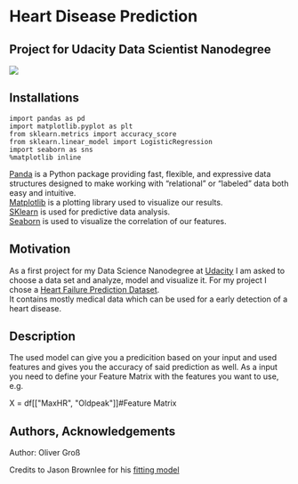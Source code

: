 # Heart Disease Prediction 
## Project for Udacity Data Scientist Nanodegree
![](https://upload.wikimedia.org/wikipedia/commons/3/3b/Udacity_logo.png)

## Installations
```
import pandas as pd
import matplotlib.pyplot as plt
from sklearn.metrics import accuracy_score
from sklearn.linear_model import LogisticRegression
import seaborn as sns
%matplotlib inline
```
[Panda](https://en.wikipedia.org/wiki/Pandas_(software)) is a Python package providing fast, flexible, and expressive data structures designed to make working with “relational” or “labeled” data both easy and intuitive. <br>
[Matplotlib](https://en.wikipedia.org/wiki/Matplotlib) is a plotting library used to visualize our results. <br>
[SKlearn](https://scikit-learn.org/stable/) is used for predictive data analysis. <br>
[Seaborn](https://seaborn.pydata.org/) is used to visualize the correlation of our features.
## Motivation
As a first project for my Data Science Nanodegree at [Udacity](https://www.udacity.com/school-of-data-science) I am asked to choose a data set and analyze, model and visualize it. For my project I chose a [Heart Failure Prediction Dataset](https://www.kaggle.com/fedesoriano/heart-failure-prediction). <br>
It contains mostly medical data which can be used for a early detection of a heart disease.

## Description
The used model can give you a predicition based on your input and used features and gives you the accuracy of said prediction as well.
As a input you need to define your Feature Matrix with the features you want to use, e.g. 

X = df[["MaxHR", "Oldpeak"]]#Feature Matrix


## Authors, Acknowledgements

Author: Oliver Groß

Credits to Jason Brownlee for his [fitting model](https://machinelearningmastery.com/how-to-connect-model-input-data-with-predictions-for-machine-learning/)

